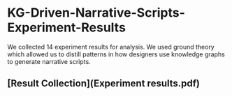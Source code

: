 # KG-Driven-Narrative-Scripts-Experiment-Results
We collected 14 experiment results for analysis. We used ground theory which allowed us to distill patterns in how designers use knowledge graphs to generate narrative scripts.

## [Result Collection](Experiment results.pdf)
